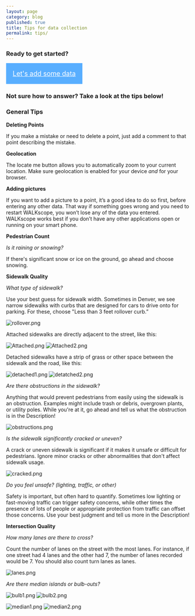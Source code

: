 ```yaml
---
layout: page
category: blog
published: true
title: Tips for data collection
permalink: tips/
---
```


### Ready to get started? 

<a class="button" href="http://ptx-dev.herokuapp.com/mobile/#walkscope" style="color:#fff; background: #58aeff; padding: 1em; display:inline-block; font-size: 18px">Let's add some data</a>

### Not sure how to answer? Take a look at the tips below! 

### General Tips

**Deleting Points**

If you make a mistake or need to delete a point, just add a comment to that point describing the mistake.

**Geolocation**

The locate me button allows you to automatically zoom to your current location. Make sure geolocation is enabled for your device _and_ for your browser. 

**Adding pictures**

If you want to add a picture to a point, it’s a good idea to do so first, before entering any other data. That way if something goes wrong and you need to restart WALKscope, you won’t lose any of the data you entered. WALKscope works best if you don’t have any other applications open or running on your smart phone.

**Pedestrian Count**

_Is it raining or snowing?_

If there's significant snow or ice on the ground, go ahead and choose snowing.

**Sidewalk Quality**

_What type of sidewalk?_

Use your best guess for sidewalk width. Sometimes in Denver, we see narrow sidewalks with curbs that are designed for cars to drive onto for parking. For these, choose "Less than 3 feet rollover curb.”

![rollover.png](/media/rollover.png)

Attached sidewalks are directly adjacent to the street, like this: 

![Attached.png](/_posts/Attached.png)
![Attached2.png](/media/Attached2.png)

Detached sidewalks have a strip of grass or other space between the sidewalk and the road, like this: 

![detached1.png](/_posts/detached1.png)
![detatched2.png](/_posts/detatched2.png)

_Are there obstructions in the sidewalk?_

Anything that would prevent pedestrians from easily using the sidewalk is an obstruction. Examples might include trash or debris, overgrown plants, or utility poles. While you're at it, go ahead and tell us what the obstruction is in the Description!

![obstructions.png](/_posts/obstructions.png)

_Is the sidewalk significantly cracked or uneven?_

A crack or uneven sidewalk is significant if it makes it unsafe or difficult for pedestrians. Ignore minor cracks or other abnormalities that don't affect sidewalk usage. 

![cracked.png](/_posts/cracked.png)

_Do you feel unsafe? (lighting, traffic, or other)_

Safety is important, but often hard to quantify. Sometimes low lighting or fast-moving traffic can trigger safety concerns, while other times the presence of lots of people or appropriate protection from traffic can offset those concerns. Use your best judgment and tell us more in the Description!

**Intersection Quality**

_How many lanes are there to cross?_

Count the number of lanes on the street with the most lanes. For instance, if one street had 4 lanes and the other had 7, the number of lanes recorded would be 7. You should also count turn lanes as lanes.

![lanes.png](/_posts/lanes.png)

_Are there median islands or bulb-outs?_

![bulb1.png](/_posts/bulb1.png)
![bulb2.png](/_posts/bulb2.png)

![median1.png](/_posts/median1.png)
![median2.png](/_posts/median2.png)

